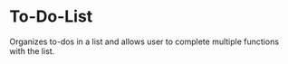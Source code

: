 # To-Do-List
Organizes to-dos in a list and allows user to complete multiple functions with the list. 
